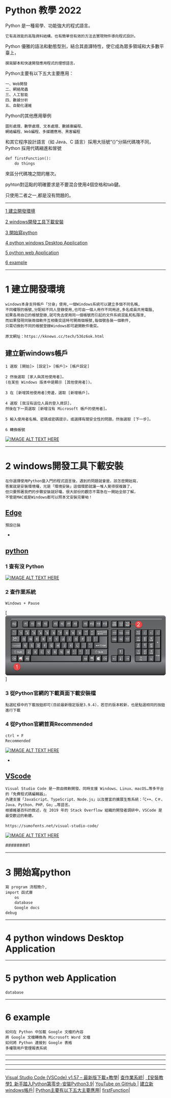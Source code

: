 # Python 教學 2022

Python 是一種易學、功能強大的程式語言。
    
    它有高效能的高階資料結構，也有簡單但有效的方法去實現物件導向程式設計。
  
Python 優雅的語法和動態型別，結合其直譯特性，使它成為眾多領域和大多數平臺上，
    
    撰寫腳本和快速開發應用程式的理想語言。
        
Python主要有以下五大主要應用：

    一、Web開發
    二、網絡爬蟲
    三、人工智能
    四、數據分析
    五、自動化運維
        
Python的其他應用舉例

    圖形處理、數學處理、文本處理、數據庫編程、
    網絡編程、Web編程、多媒體應用、黑客編程



和其它程序設計語言（如 Java、C 語言）採用大括號“{}”分隔代碼塊不同，Python 採用代碼縮進和冒號

    def firstFunction():
        do things
        
來區分代碼塊之間的層次。

pyhton對這點的明確要求是不要混合使用4個空格和tab鍵。

只使用二者之一,都是沒有問題的。

---

[1 建立開發環境](#1-建立開發環境)

[2 windows開發工具下載安裝](#2-windows開發工具下載安裝)

[3 開始寫python](#3-開始寫python)

[4 python windows Desktop Application](#4-python-windows-Desktop-Application)

[5 python web Application](#5-python-web-Application)

[6 example](#6-example)

---

# 1 建立開發環境

    windows本身支持帳戶「分身」使用,一個Windows系統可以建立多個不同名稱,
    不同權限的帳號,分配給不同人登錄使用,也可由一個人用作不同用途,多名成員共用電腦,
    如果各用自已的帳號登錄,就可免去使用同一個帳號而引起的文件系統混亂和私隱泄,
    而如果發現同裝兩個軟件互相衝突這時可開兩個帳號,每個號各裝一個軟件,
    只需切換到不同的帳號登錄Windows即可避開軟件衝突。
    
    原文網址：https://kknews.cc/tech/536z6ok.html
    
    
## 建立新windows帳戶

    1 選取 [開始]> [設定]> [帳戶]> [帳戶設定]
    
    2 然後選取 [家人與其他使用者]。
    (在某些 Windows 版本中是顯示 [其他使用者])。

    3 在 [新增其他使用者]旁邊，選取 [新增帳戶]。 
    
    4 選取 [我沒有這位人員的登入資訊]，
    然後在下一頁選取 [新增沒有 Microsoft 帳戶的使用者]。
    
    5 輸入使用者名稱、密碼或密碼提示，或選擇有關安全性的問題，然後選取 [下一步]。
    
    6 轉換帳號

[![IMAGE ALT TEXT HERE](https://img.youtube.com/vi/TukYQ4RDyzk/0.jpg)](https://www.youtube.com/watch?v=TukYQ4RDyzk)

---

# 2 windows開發工具下載安裝

    在你選擇使用Python當入門的程式語言後，遇到的問題就會是，該怎麼開始寫，
    答案就是安裝環境囉，光是「環境安裝」這個環節就讓一堆人覺得很複雜了，
    但只要照著我們的步驟安裝就好囉，很大部份的觀念不需急在一開始全部了解，
    不管是MAC或是Windows都可以照本文安裝完畢呦！

## [Edge](https://www.microsoft.com/zh-tw/edge)
    預設已裝

-

## [python](https://www.python.org/downloads/)

### 1 查有沒 Python
[![IMAGE ALT TEXT HERE](https://img.youtube.com/vi/XRH6IHAhB4s/0.jpg)](https://www.youtube.com/watch?v=XRH6IHAhB4s)
  
   
### 2 查作業系統
    Windows + Pause
[![Windows查作業系統](/img/WindowsPause.jfif)]


### 3 從Python官網的下載頁面下載安裝檔
    點選紅框中的下載按鈕即可(目前最新穩定版是3.9.4)，若您的版本較新，也是點選相同的按鈕進行下載
### 4 從Python官網首頁Recommended
    ctrl + F
    Recommended

[![IMAGE ALT TEXT HERE](https://img.youtube.com/vi/By-O4X9g-wI/0.jpg)](https://www.youtube.com/watch?v=By-O4X9g-wI)

-

## [VScode](https://code.visualstudio.com/download)
    Visual Studio Code 是一款由微軟開發、同時支援 Windows、Linux、macOS…等多平台的「免費程式碼編輯器」，
    內建支援「JavaScript、TypeScript、Node.js」以及豐富的擴展生態系統：「C++、C＃、Java、Python、PHP、Go」…等語言。
    根據維基百科的敘述，在 2019 年的 Stack Overflow 組織的開發者調研中，VSCode 是最受歡迎的軟體。

    https://sumofents.net/visual-studio-code/
[![IMAGE ALT TEXT HERE](https://img.youtube.com/vi/z303bRS2SVI/0.jpg)](https://www.youtube.com/z303bRS2SVI)


########1
    
    
---

# 3 開始寫python
    寫 program 流程簡介, 
    import 函式庫
        os
        database
        Google docs
    debug
    
---

# 4 python windows Desktop Application
 
---

# 5 python web Application
    database

---

# 6 example
    如何在 Python 中加載 Google 文檔的內容
    將 Google 文檔轉換為 Microsoft Word 文檔
    如何將 Python 連接到 Google 表格
    多權限用戶管理報表系統



---
---
---
---
    
[Visual Studio Code (VSCode) v1.57 – 最新版下載+教學](https://sumofents.net/visual-studio-code/)|
[查作業系統](https://iqmore.tw/check-windows-10-version-number)|
[【安裝教學】新手踏入Python第零步-安裝Python3.9](https://www.codingspace.school/blog/2021-04-07)|
[YouTube on GitHub ](https://stackoverflow.com/a/16079387/8008799)|
[建立新windows帳戶](https://support.microsoft.com/zh-hk/windows/%E5%9C%A8-windows-%E4%B8%AD%E5%BB%BA%E7%AB%8B%E6%9C%AC%E6%A9%9F%E4%BD%BF%E7%94%A8%E8%80%85%E5%B8%B3%E6%88%B6%E6%88%96%E7%B3%BB%E7%B5%B1%E7%AE%A1%E7%90%86%E5%93%A1%E5%B8%B3%E6%88%B6-20de74e0-ac7f-3502-a866-32915af2a34d)|
[Python主要有以下五大主要應用](https://www.gushiciku.cn/pl/2y7A/zh-hk)|
[firstFunction](https://t.codebug.vip/questions-2459684.htm)|
